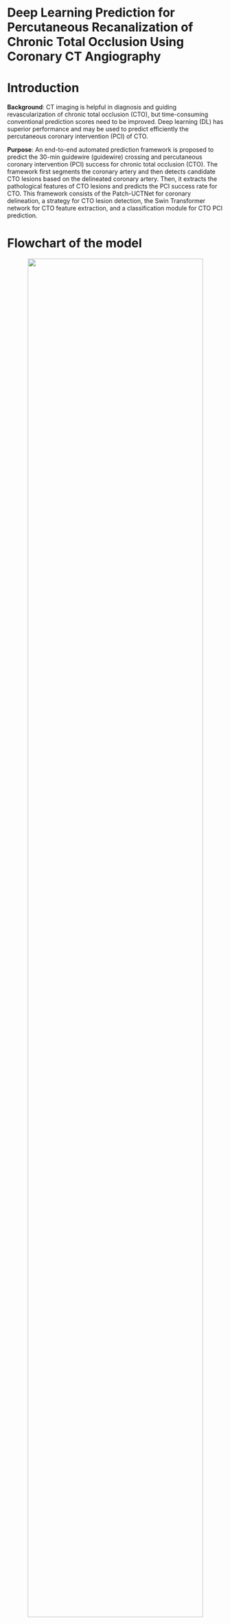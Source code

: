 # Deep Learning Prediction for Percutaneous Recanalization of Chronic Total Occlusion Using Coronary CT Angiography

# Introduction
**Background**: CT imaging is helpful in diagnosis and guiding revascularization of chronic total occlusion (CTO), but time-consuming conventional prediction scores need to be improved. Deep learning (DL) has superior performance and may be used to predict efficiently the percutaneous coronary intervention (PCI) of CTO.

**Purpose**: An end-to-end automated prediction framework is proposed to predict the 30-min guidewire (guidewire) crossing and percutaneous coronary intervention (PCI) success for chronic total occlusion (CTO). The framework first segments the coronary artery and then detects candidate CTO lesions based on the delineated coronary artery. Then, it extracts the pathological features of CTO lesions and predicts the PCI success rate for CTO. This framework consists of the Patch-UCTNet for coronary delineation, a strategy for CTO lesion detection, the Swin Transformer network for CTO feature extraction, and a classification module for CTO PCI prediction.

# Flowchart of the model
<div align="center">    
<img src="https://github-production-user-asset-6210df.s3.amazonaws.com/143240318/263509656-c28efb4a-58ab-43b7-8699-91014f4fb93b.png" height="90%" width="90%" />
</div>

# Comparison with other scores
<div align="center">    
<img src="https://github-production-user-asset-6210df.s3.amazonaws.com/143240318/263514292-10ebd451-30bf-4045-be71-42cda69ba930.png" height="80%" width="80%" />
</div>

# Requirements
```
python=3.7.1 
torch=1.7.0
connected-components-3d=3.12.3
empatches=0.2.3
timm=0.9.5
```
